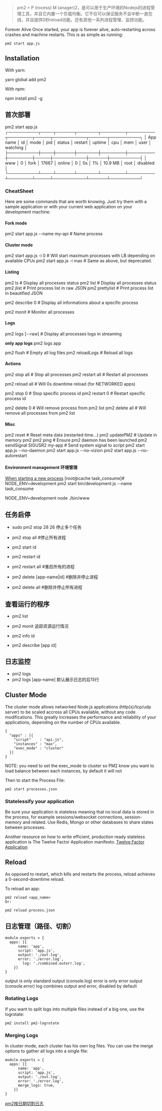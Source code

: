 > pm2 = P (rocess) M (anager)2，是可以用于生产环境的Nodejs的进程管理工具，并且它内置一个负载均衡。它不仅可以保证服务不会中断一直在线，并且提供0秒reload功能，还有其他一系列进程管理、监控功能。

Forever Alive
Once started, your app is forever alive, auto-restarting across crashes and machine restarts.
This is as simple as running:
```
pm2 start app.js
```

## Installation
With yarn:

yarn global add pm2

With npm:

npm install pm2 -g

## 首次部署
pm2 start app.js 
┌──────────┬────┬──────┬───────┬────────┬─────────┬────────┬─────┬───────────┬──────┬──────────┐
│ App name │ id │ mode │ pid   │ status │ restart │ uptime │ cpu │ mem       │ user │ watching │
├──────────┼────┼──────┼───────┼────────┼─────────┼────────┼─────┼───────────┼──────┼──────────┤
│ www      │ 0  │ fork │ 17667 │ online │ 0       │ 0s     │ 1%  │ 10.9 MB   │ root │ disabled │
└──────────┴────┴──────┴───────┴────────┴─────────┴────────┴─────┴───────────┴──────┴──────────┘
### CheatSheet
Here are some commands that are worth knowing. Just try them with a sample application or with your current web application on your development machine:

#### Fork mode
pm2 start app.js --name my-api # Name process

#### Cluster mode
pm2 start app.js -i 0        # Will start maximum processes with LB depending on available CPUs
pm2 start app.js -i max      # Same as above, but deprecated.

#### Listing

pm2 ls                 # Display all processes status
pm2 list               # Display all processes status
pm2 jlist              # Print process list in raw JSON
pm2 prettylist         # Print process list in beautified JSON

pm2 describe 0         # Display all informations about a specific process

pm2 monit              # Monitor all processes

#### Logs

pm2 logs [--raw]       # Display all processes logs in streaming

**only app logs**
pm2 logs app

pm2 flush              # Empty all log files
pm2 reloadLogs         # Reload all logs

#### Actions

pm2 stop all           # Stop all processes
pm2 restart all        # Restart all processes

pm2 reload all         # Will 0s downtime reload (for NETWORKED apps)

pm2 stop 0             # Stop specific process id
pm2 restart 0          # Restart specific process id

pm2 delete 0           # Will remove process from pm2 list
pm2 delete all         # Will remove all processes from pm2 list

#### Misc

pm2 reset <process>    # Reset meta data (restarted time...)
pm2 updatePM2          # Update in memory pm2
pm2 ping               # Ensure pm2 daemon has been launched
pm2 sendSignal SIGUSR2 my-app # Send system signal to script
pm2 start app.js --no-daemon
pm2 start app.js --no-vizion
pm2 start app.js --no-autorestart

#### Environment management 环境管理
[When starting a new process](http://pm2.keymetrics.io/docs/usage/environment/#when-starting-a-new-process)
[root@cache task_consume]# NODE_ENV=development pm2 start bin/development.js --name task_consume

NODE_ENV=development node ./bin/www


## 任务启停
* sudo pm2 stop 28 26  停止多个任务
* pm2 stop all         #停止所有进程

* pm2 start id
* pm2 restart id
* pm2 restart all      #重启所有的进程

* pm2 delete [app-name|id] #删除并停止进程
* pm2 delete all           #删除并停止所有进程

## 查看运行的程序
* pm2 list
* pm2 monit 追踪资源运行情况

* pm2 info id
* pm2 describe [app id]

## 日志监控
* pm2 logs
* pm2 logs [app-name]
默认展示日志的后15行

## Cluster Mode
The cluster mode allows networked Node.js applications (http(s)/tcp/udp server) to be scaled accross all CPUs available, without any code modifications. This greatly increases the performance and reliability of your applications, depending on the number of CPUs available.

```
{
  "apps" : [{
    "script"    : "api.js",
    "instances" : "max",
    "exec_mode" : "cluster" 
  }]
}
```
NOTE: you need to set the exec_mode to cluster so PM2 know you want to load balance between each instances, by default it will not

Then to start the Process File:
```
pm2 start processes.json
```

### Statelessify your application
Be sure your application is stateless meaning that no local data is stored in the process, for example sessions/websocket connections, session-memory and related. Use Redis, Mongo or other databases to share states between processes.

Another resource on how to write efficient, production ready stateless application is The Twelve Factor Application manifesto.
[Twelve Factor Application](https://12factor.net/)

## Reload
As opposed to restart, which kills and restarts the process, reload achieves a 0-second-downtime reload.

To reload an app:
```
pm2 reload <app_name>
Or:

pm2 reload process.json
```

## 日志管理（路径、切割）
```
module.exports = {
  apps: [{
      name: 'app',
      script: 'app.js',
      output: './out.log',
      error: './error.log',
	    log: './combined.outerr.log',
    }]
}
```
output is only standard output (console.log)
error is only error output (console.error)
log combines output and error, disabled by default

### Rotating Logs
If you want to split logs into multiple files instead of a big one, use the logrotate:
```
pm2 install pm2-logrotate
```

### Merging Logs
In cluster mode, each cluster has his own log files. You can use the merge options to gather all logs into a single file:
```
module.exports = {
  apps: [{
      name: 'app',
      script: 'app.js',
      output: './out.log',
      error: './error.log',
      merge_logs: true,
    }]
}
```

[pm2按日期切割日志](https://cnodejs.org/topic/563abbc07320b237394c5a5e)











